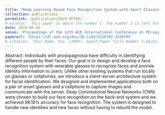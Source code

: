 ```yaml
---
title: "Deep Learning Based Face Recognition System with Smart Glasses"
collection: publications
permalink: /publication/2019-PETRA/
# excerpt: 'This paper is about the number 1. The number 2 is left for future work.'
date: 2019-06-05
venue: 'Proceedings of the 12th ACM International Conference on PErvasive Technologies Related to Assistive Environments, PETRA 2019, Island of Rhodes, Greece, June 5-7, 2019.'
paperurl: 'https://dl.acm.org/doi/10.1145/3316782.3316795'
# citation: 'Your Name, You. (2009). &quot;Paper Title Number 1.&quot; <i>Journal 1</i>. 1(1).'
---
```

Abstract: Individuals with prosopagnosia have difficulty in identifying different people by their faces. Our goal is to design and develop a face recognition system with wearable glasses to recognize faces and provide identity information to users. Unlike other existing systems that run locally on glasses or cellphones, we introduce a client-server architecture system for facial identification. We designed and implemented applications both on a pair of smart glasses and a cellphone to capture images and communicate with the server. Deep Convolutional Neural Networks (CNN) were chosen to build our face recognition on the back-end system and we achieved 98.18% accuracy for face recognition. The system is designed to handle new identities and new faces without having to rebuild the model.

<!-- [Download paper here](http://academicpages.github.io/files/paper1.pdf) -->

<!-- Recommended citation: Your Name, You. (2009). "Paper Title Number 1." <i>Journal 1</i>. 1(1). -->